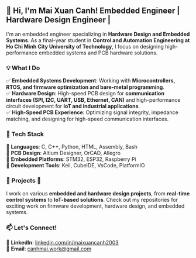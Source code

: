 ## 👋 Hi, I'm **Mai Xuan Canh**!  Embedded Engineer |  Hardware Design Engineer | 

I'm an embedded engineer specializing in **Hardware Design and Embedded Systems**. As a final-year student in **Control and Automation Engineering at Ho Chi Minh City University of Technology**, I focus on designing high-performance embedded systems and PCB hardware solutions.

### 💡 What I Do  
✅ **Embedded Systems Development**: Working with **Microcontrollers, RTOS, and firmware optimization and bare-metal programming**.  
✅ **Hardware Design**: High-speed PCB design for **communication interfaces (SPI, I2C, UART, USB, Ethernet, CAN)** and high-performance circuit development for **IoT and industrial applications**.  
✅ **High-Speed PCB Experience**: Optimizing signal integrity, impedance matching, and designing for high-speed communication interfaces.  

### 🔨 Tech Stack  
🔹 **Languages**: C, C++, Python, HTML, Assembly, Bash  
🔹 **PCB Design**: Altium Designer, OrCAD, Allegro  
🔹 **Embedded Platforms**: STM32, ESP32, Raspberry Pi  
🔹 **Development Tools**: Keil, CubeIDE, VsCode, PlatformIO  

### 📌 Projects 🚀  
I work on various **embedded and hardware design projects**, from **real-time control systems** to **IoT-based solutions**. Check out my repositories for exciting work on firmware development, hardware design, and embedded systems.

### 📫 Let's Connect!  
📌 **LinkedIn**: [linkedin.com/in/maixuancanh2003](https://linkedin.com/in/maixuancanh2003)  
📧 **Email**: [canhmai.work@gmail.com](mailto:canhmai.work@gmail.com) 
